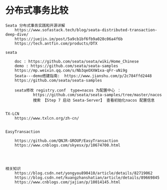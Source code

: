 # 分布式事务比较

    Seata 分布式事务实践和开源详解
        https://www.sofastack.tech/blog/seata-distributed-transaction-deep-dive/
        https://juejin.im/post/5a9cb1bf6fb9a028c06a4f6b
        https://tech.antfin.com/products/DTX

    seata

        doc : https://github.com/seata/seata/wiki/Home_Chinese
        demo : https://github.com/seata/seata-samples
        https://mp.weixin.qq.com/s/Nb3qeOXXW1xa-qFr-uNi9g
        Seata---demo搭建指南:  https://www.jianshu.com/p/2c784ffd2448
        https://github.com/seata/seata-samples
        
        seata修改 registry.conf  type=nacos 为配置中心 ：
                https://github.com/seata/seata-samples/tree/master/nacos  
                搜索 【Step 7 启动 Seata-Server】 查看初始化nacos 配置信息
    
    
    TX-LCN
        https://www.txlcn.org/zh-cn/
    

    EasyTransaction

        https://github.com/QNJR-GROUP/EasyTransaction
        https://www.cnblogs.com/skyesx/p/10674700.html




    相关知识
        https://blog.csdn.net/yongyou890410/article/details/82719062
        https://blog.csdn.net/kuangzhanshatian/article/details/89669845
        https://www.cnblogs.com/jajian/p/10014145.html
